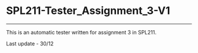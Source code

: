 # SPL211-Tester_Assignment_3-V1
------------

This is an automatic tester written for assignment 3 in SPL211.

Last update - 30/12
